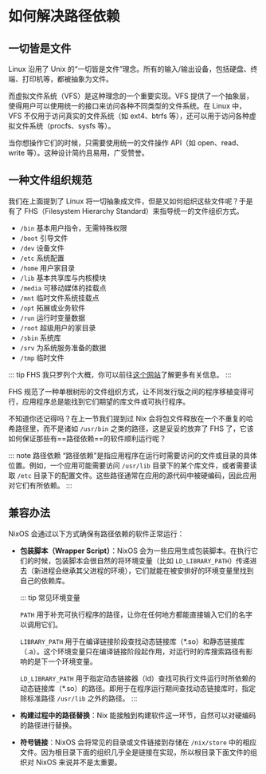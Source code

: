 # 如何解决路径依赖

## 一切皆是文件

Linux 沿用了 Unix 的“一切皆是文件”理念。所有的输入/输出设备，包括硬盘、终端、打印机等，都被抽象为文件。

而虚拟文件系统（VFS）是这种理念的一个重要实现。VFS 提供了一个抽象层，使得用户可以使用统一的接口来访问各种不同类型的文件系统。在 Linux 中，VFS 不仅用于访问真实的文件系统（如 ext4、btrfs 等），还可以用于访问各种虚拟文件系统（procfs、sysfs 等）。

当你想操作它们的时候，只需要使用统一的文件操作 API（如 open、read、write 等）。这种设计简约且易用，广受赞誉。

## 一种文件组织规范

我们在上面提到了 Linux 将一切抽象成文件，但是又如何组织这些文件呢？于是有了 FHS（Filesystem Hierarchy Standard）来指导统一的文件组织方式。

- `/bin` 基本用户指令，无需特殊权限
- `/boot` 引导文件
- `/dev` 设备文件
- `/etc` 系统配置
- `/home` 用户家目录
- `/lib` 基本共享库与内核模块
- `/media` 可移动媒体的挂载点
- `/mnt` 临时文件系统挂载点
- `/opt` 拓展或业务软件
- `/run` 运行时变量数据
- `/root` 超级用户的家目录
- `/sbin` 系统库
- `/srv` 为系统服务准备的数据
- `/tmp` 临时文件

::: tip FHS
我只罗列个大概，你可以前往[这个网站](https://refspecs.linuxfoundation.org/FHS_3.0/fhs/ch03.html)了解更多有关信息。
:::

FHS 规范了一种单根树形的文件组织方式，让不同发行版之间的程序移植变得可行，应用程序总是能找到它们期望的库文件或可执行程序。

不知道你还记得吗？在上一节我们提到过 Nix 会将包文件释放在一个不重复的哈希路径里，而不是诸如 `/usr/bin` 之类的路径，这是妥妥的放弃了 FHS 了，它该如何保证那些有==路径依赖==的软件顺利运行呢？

::: note 路径依赖
“路径依赖”是指应用程序在运行时需要访问的文件或目录的具体位置。例如，一个应用可能需要访问 `/usr/lib` 目录下的某个库文件，或者需要读取 `/etc` 目录下的配置文件。这些路径通常在应用的源代码中被硬编码，因此应用对它们有所依赖。
:::

## 兼容办法

NixOS 会通过以下方式确保有路径依赖的软件正常运行：

- **包装脚本（Wrapper Script）**：NixOS 会为一些应用生成包装脚本。在执行它们的时候，包装脚本会很自然的将环境变量（比如 `LD_LIBRARY_PATH`）传递进去（新进程会继承其父进程的环境），它们就能在被安排好的环境变量里找到自己的依赖库。

    ::: tip 常见环境变量

    `PATH` 用于补充可执行程序的路径，让你在任何地方都能直接输入它们的名字以调用它们。

    `LIBRARY_PATH` 用于在编译链接阶段查找动态链接库（*.so）和静态链接库（.a）。这个环境变量只在编译链接阶段起作用，对运行时的库搜索路径有影响的是下一个环境变量。

    `LD_LIBRARY_PATH` 用于指定动态链接器（ld）查找可执行文件运行时所依赖的动态链接库（*.so）的路径。即用于在程序运行期间查找动态链接库时，指定除标准路径 `/usr/lib` 之外的路径。
    :::

- **构建过程中的路径替换**：Nix 能接触到构建软件这一环节，自然可以对硬编码的路径进行替换。

- **符号链接**：NixOS 会将常见的目录或文件链接到存储在 `/nix/store` 中的相应文件。因为根目录下面的组织几乎全是链接在实现，所以根目录下面文件的组织对 NixOS 来说并不是太重要。
